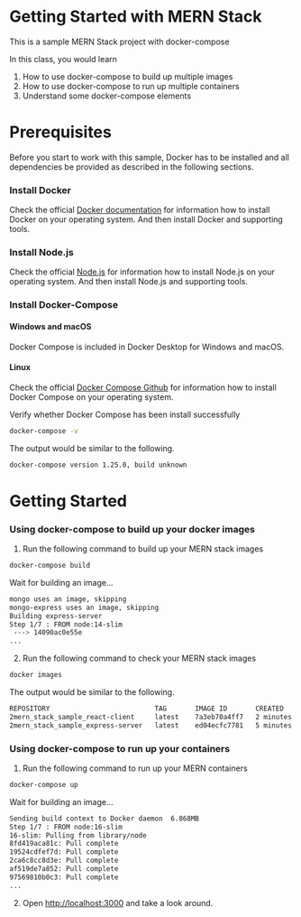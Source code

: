 # Getting Started with MERN Stack
This is a sample MERN Stack project with docker-compose

In this class, you would learn 
1. How to use docker-compose to build up multiple images
2. How to use docker-compose to run up multiple containers
3. Understand some docker-compose elements

# Prerequisites
Before you start to work with this sample, Docker has to be installed and all dependencies be provided as described in the following sections.

### Install Docker
Check the official [Docker documentation](https://docs.docker.com/) for information how to install Docker on your operating system. And then install Docker and supporting tools.

### Install Node.js
Check the official [Node.js](https://nodejs.org/en/) for information how to install Node.js on your operating system. And then install Node.js and supporting tools.

### Install Docker-Compose
#### Windows and macOS
Docker Compose is included in Docker Desktop for Windows and macOS.

#### Linux
Check the official [Docker Compose Github](https://github.com/docker/compose) for information how to install Docker Compose on your operating system.

Verify whether Docker Compose has been install successfully

```bash
docker-compose -v
```
The output would be similar to the following.

```bash
docker-compose version 1.25.0, build unknown
```

# Getting Started

### Using docker-compose to build up your docker images

1. Run the following command to build up your MERN stack images

```bash
docker-compose build
```

Wait for building an image...

```bash
mongo uses an image, skipping
mongo-express uses an image, skipping
Building express-server
Step 1/7 : FROM node:14-slim
 ---> 14090ac0e55e
...
```

2. Run the following command to check your MERN stack images

```bash
docker images
```
The output would be similar to the following.
```bash
REPOSITORY                          TAG       IMAGE ID       CREATED         SIZE
2mern_stack_sample_react-client     latest    7a3eb70a4ff7   2 minutes ago   487MB
2mern_stack_sample_express-server   latest    ed04ecfc7781   5 minutes ago   206MB
```

### Using docker-compose to run up your containers

1. Run the following command to run up your MERN containers

```bash
docker-compose up
```

Wait for building an image...

```bash
Sending build context to Docker daemon  6.868MB
Step 1/7 : FROM node:16-slim
16-slim: Pulling from library/node
8fd419aca81c: Pull complete 
19524cdfef7d: Pull complete 
2ca6c8cc8d3e: Pull complete 
af519de7a852: Pull complete 
97569810b0c3: Pull complete 
...
```

2. Open [http://localhost:3000](http://localhost:3000) and take a look around. 
